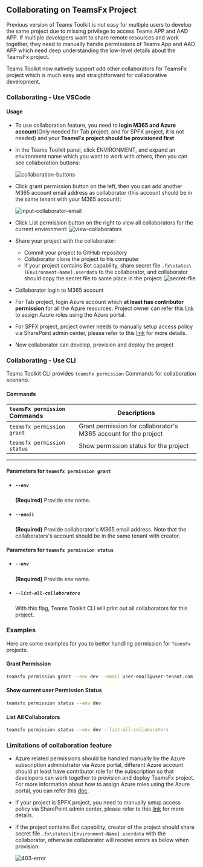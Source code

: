 ## Collaborating on TeamsFx Project
Previous version of Teams Toolkit is not easy for multiple users to develop the same project due to missing privilege to access Teams APP and AAD APP. If multiple developers want to share remote resources and work together, they need to manually handle permissions of Teams App and AAD APP which need deep understanding the low-level details about the TeamsFx project.

Teams Toolkit now natively support add other collaborators for TeamsFx project which is much easy and straightforward for collaborative development.

### Collaborating - Use VSCode

#### Usage

- To use collaboration feature, you need to **login M365 and Azure account**(Only needed for Tab project, and for SPFX project, it is not needed) and your **TeamsFx project should be provisioned first**

- In the Teams Toolkit panel, click ENVIRONMENT, and expand an environment name which you want to work with others, then you can see collaboration buttons:

  ![collaboration-buttons](https://user-images.githubusercontent.com/5545529/168954079-72d3e24d-a862-4067-8df9-f2539cedae3c.png)


- Click grant permission button on the left, then you can add another M365 account email address as collaborator (this account should be in the same tenant with your M365 account):

  ![input-collaborator-email](https://user-images.githubusercontent.com/5545529/168954580-d4012f4d-f99e-4c97-92af-ffe68e7ecb6b.png)


- Click List permission button on the right to view all collaborators for the current environment:
  ![view-collaborators](https://user-images.githubusercontent.com/5545529/168957068-84ff633e-8612-4805-a1a2-fe4afe42a00d.png)


- Share your project with the collaborator:
  - Commit your project to GitHub repository
  - Collaborator clone the project to his computer
  - If your project contains Bot capability, share secret file `.fx\states\[Environment-Name].userdata` to the collaborator, and collaborator should copy the secret file to same place in the project:
    ![secret-file](https://user-images.githubusercontent.com/5545529/169196511-9a426695-af8e-4b03-980c-5fcb7935d163.png)


- Collaborator login to M365 account

- For Tab project, login Azure account which **at least has contributor permission** for all the Azure resources. Project owner can refer this [link](https://docs.microsoft.com/en-us/azure/role-based-access-control/role-assignments-portal?tabs=current) to assign Azure roles using the Azure portal.

- For SPFX project, project owner needs to manually setup access policy via SharePoint admin center, please refer to this [link](https://docs.microsoft.com/en-us/sharepoint/manage-site-collection-administrators) for more details.

- Now collaborator can develop, provision and deploy the project

### Collaborating - Use CLI
Teams Toolkit CLI provides `teamsFx permission` Commands for collaboration scenario.

#### Commands
| `teamsFx permission` Commands | Descriptions |
|:------------------------------|-------------|
| `teamsfx permission grant` | Grant permission for collaborator's M365 account for the project |
| `teamsfx permission status` | Show permission status for the project | 

***

#### Parameters for `teamsfx permission grant`
- ##### `--env`
	**(Required)** Provide env name.

- ##### `--email`
	**(Required)** Provide collaborator's M365 email address. Note that the collaborators's account should be in the same tenant with creator.

#### Parameters for `teamsfx permission status`
- ##### `--env`
	**(Required)** Provide env name.

- ##### `--list-all-collaborators`
	With this flag, Teams Toolkit CLI will print out all collaborators for this project.

### Examples
Here are some examples for you to better handling permission for `TeamsFx` projects.

#### Grant Permission
```bash
teamsfx permission grant --env dev --email user-email@user-tenant.com
```

#### Show current user Permission Status
```bash
teamsfx permission status --env dev
```

#### List All Collaborators
```bash
teamsfx permission status --env dev --list-all-collaborators
```

### Limitations of collaboration feature
- Azure related permissions should be handled manually by the Azure subscription administrator via Azure portal, different Azure account should at least have contributor role for the subscription so that developers can work together to provision and deploy TeamsFx project. For more information about how to assign Azure roles using the Azure portal, you can refer this [doc](https://docs.microsoft.com/en-us/azure/role-based-access-control/role-assignments-portal?tabs=current).

- If your project is SPFX project, you need to manually setup access policy via SharePoint admin center, please refer to this [link](https://docs.microsoft.com/en-us/sharepoint/manage-site-collection-administrators) for more details.

- If the project contains Bot capability, creator of the project should share secret file `.fx\states\[Environment-Name].userdata` with the collaborator, otherwise collaborator will receive errors as below when provision: 

  ![403-error](https://user-images.githubusercontent.com/5545529/168981368-2e97b9df-0f37-4eaa-acd1-33e85492b4cb.png)


